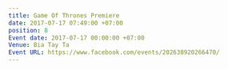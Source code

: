```yaml
---
title: Game Of Thrones Premiere
date: 2017-07-17 07:49:00 +07:00
position: 8
Event date: 2017-07-17 00:00:00 +07:00
Venue: Bia Tay Ta
Event URL: https://www.facebook.com/events/202638920266470/
---
```


